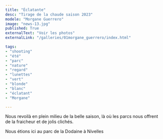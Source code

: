 ```yaml
---
title: "Éclatante"
desc: "Tirage de la chaude saison 2023"
modele: "Morgane Guerrero"
image: "news-13.jpg"
published: True
externalText: "Voir les photos"
externalLink: "/galleries/01morgane_guerrero/index.html"

tags:
- "shooting"
- "été"
- "parc"
- "nature"
- "regard"
- "lunettes"
- "vert"
- "blonde"
- "blanc"
- "éclatant"
- "Morgane"

---
```

Nous revoilà en plein milieu de la belle saison, là où les parcs nous offrent de la fraicheur et de jolis clichés.

Nous étions ici au parc de la Dodaine à Nivelles

